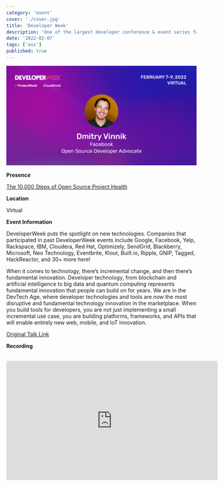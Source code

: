 ```yaml
---
category: 'event'
cover: './cover.jpg'
title: 'Developer Week'
description: 'One of the largest developer conference & event series focused on developer technology, from blockchain and artificial intelligence to big data and quantum computing.'
date: '2022-02-07'
tags: ['oss']
published: true
---
```

![cover](./cover.jpg)

**Presence**

[The 10,000 Steps of Open Source Project Health](https://dvinnik.dev/presentations/2021/10000-steps-of-open-source-project-health)

**Location**

Virtual

**Event Information**

DeveloperWeek puts the spotlight on new technologies. Companies that participated in past DeveloperWeek events include Google, Facebook, Yelp, Rackspace, IBM, Cloudera, Red Hat, Optimizely, SendGrid, Blackberry, Microsoft, Neo Technology, Eventbrite, Klout, Built.io, Ripple, GNIP, Tagged, HackReactor, and 30+ more here!

When it comes to technology, there’s incremental change, and then there’s fundamental innovation. Developer technology, from blockchain and artificial intelligence to big data and quantum computing represents fundamental innovation that people can build on for years. We are in the DevTech Age, where developer technologies and tools are now the most disruptive and fundamental technology innovation in the marketplace. When you build tools for developers, you are not just implementing a small incremental use case, you are building platforms, frameworks, and APIs that will enable entirely new web, mobile, and IoT innovation.

[Original Talk Link](https://emamo.com/event/developerweek-2022/r/speaker/dmitry-vinnik)


**Recording**

<br>

<iframe width="560" height="315" src="https://www.youtube.com/embed/it0Zo5QhlQk" title="YouTube video player" frameborder="0" allow="accelerometer; autoplay; clipboard-write; encrypted-media; gyroscope; picture-in-picture" allowfullscreen></iframe>

<br>
